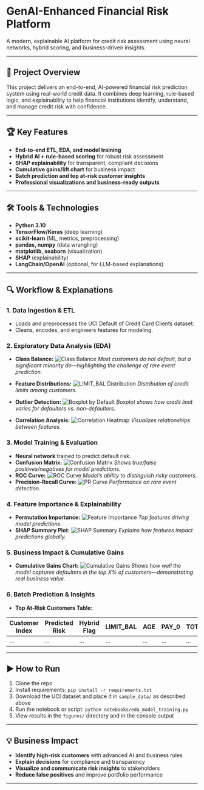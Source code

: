 # GenAI-Enhanced Financial Risk Platform

A modern, explainable AI platform for credit risk assessment using neural networks, hybrid scoring, and business-driven insights.

---

## 🚀 Project Overview
This project delivers an end-to-end, AI-powered financial risk prediction system using real-world credit data. It combines deep learning, rule-based logic, and explainability to help financial institutions identify, understand, and manage credit risk with confidence.

---

## 🏆 Key Features
- **End-to-end ETL, EDA, and model training**
- **Hybrid AI + rule-based scoring** for robust risk assessment
- **SHAP explainability** for transparent, compliant decisions
- **Cumulative gains/lift chart** for business impact
- **Batch prediction and top at-risk customer insights**
- **Professional visualizations and business-ready outputs**

---

## 🛠️ Tools & Technologies
- **Python 3.10**
- **TensorFlow/Keras** (deep learning)
- **scikit-learn** (ML, metrics, preprocessing)
- **pandas, numpy** (data wrangling)
- **matplotlib, seaborn** (visualization)
- **SHAP** (explainability)
- **LangChain/OpenAI** (optional, for LLM-based explanations)

---

## 🔍 Workflow & Explanations

### 1. Data Ingestion & ETL
- Loads and preprocesses the UCI Default of Credit Card Clients dataset.
- Cleans, encodes, and engineers features for modeling.

### 2. Exploratory Data Analysis (EDA)
- **Class Balance:**
  ![Class Balance](figures/class_balance.png)
  *Most customers do not default, but a significant minority do—highlighting the challenge of rare event prediction.*

- **Feature Distributions:**
  ![LIMIT_BAL Distribution](figures/feature_distribution_LIMIT_BAL.png)
  *Distribution of credit limits among customers.*

- **Outlier Detection:**
  ![Boxplot by Default](figures/boxplot_LIMIT_BAL_by_default.png)
  *Boxplot shows how credit limit varies for defaulters vs. non-defaulters.*

- **Correlation Analysis:**
  ![Correlation Heatmap](figures/feature_correlation_heatmap.png)
  *Visualizes relationships between features.*

### 3. Model Training & Evaluation
- **Neural network** trained to predict default risk.
- **Confusion Matrix:**
  ![Confusion Matrix](figures/confusion_matrix.png)
  *Shows true/false positives/negatives for model predictions.*
- **ROC Curve:**
  ![ROC Curve](figures/roc_curve.png)
  *Model’s ability to distinguish risky customers.*
- **Precision-Recall Curve:**
  ![PR Curve](figures/precision_recall_curve.png)
  *Performance on rare event detection.*

### 4. Feature Importance & Explainability
- **Permutation Importance:**
  ![Feature Importance](figures/feature_importance_permutation.png)
  *Top features driving model predictions.*
- **SHAP Summary Plot:**
  ![SHAP Summary](figures/shap_summary_plot_sample.png)
  *Explains how features impact predictions globally.*

### 5. Business Impact & Cumulative Gains
- **Cumulative Gains Chart:**
  ![Cumulative Gains](figures/cumulative_gains_chart.png)
  *Shows how well the model captures defaulters in the top X% of customers—demonstrating real business value.*

### 6. Batch Prediction & Insights
- **Top At-Risk Customers Table:**

| Customer Index | Predicted Risk | Hybrid Flag | LIMIT_BAL | AGE | PAY_0 | TOTAL_BILL_AMT | TOTAL_PAY_AMT |
|---------------|---------------|-------------|-----------|-----|-------|----------------|---------------|
| ...           | ...           | ...         | ...       | ... | ...   | ...            | ...           |

---

## ▶️ How to Run
1. Clone the repo
2. Install requirements: `pip install -r requirements.txt`
3. Download the UCI dataset and place it in `sample_data/` as described above
4. Run the notebook or script: `python notebooks/eda_model_training.py`
5. View results in the `figures/` directory and in the console output

---

## 💡 Business Impact
- **Identify high-risk customers** with advanced AI and business rules
- **Explain decisions** for compliance and transparency
- **Visualize and communicate risk insights** to stakeholders
- **Reduce false positives** and improve portfolio performance

---



